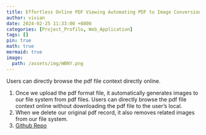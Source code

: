 ```yaml
---
title: Effortless Online PDF Viewing Automating PDF to Image Conversion with Python and Django
author: vivian
date: 2024-02-25 11:33:00 +0800
categories: [Project_Profilo, Web_Application]
tags: []
pin: true
math: true
mermaid: true
image:
  path: /assets/img/WBNY.png  
---
```

 
Users can directly browse the pdf file context directly online. 

1. Once we upload the pdf format file, it automatically generates images to our file system from pdf files. Users can directly browse the pdf file context online without downloading the pdf file to the user’s local.
2. When we delete our original pdf record, it also removes related images from our file system.
3. [Github Repo](https://github.com/viviankaun/Implemented-PDF-to-image-conversion-using-Python-and-the-Django-framework)



